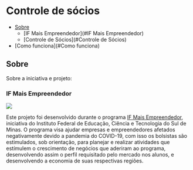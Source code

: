 # Controle de sócios
- [Sobre](#sobre)
  - [IF Mais Empreendedor](#IF Mais Empreendedor)
  - [Controle de Sócios](#Controle de Sócios)
- [Como funciona](#Como funciona)



## Sobre

<p> Sobre a iniciativa e projeto: </p>

### IF Mais Empreendedor

![](https://iffarroupilha.edu.br/images/pequena.jpg)

Este projeto foi desenvolvido durante o programa [IF Mais Empreendedor](https://ifap.edu.br/index.php/mais-noticias/if-mais-empreendedor), iniciativa do Instituto Federal de Educação, Ciência e Tecnologia do Sul de Minas. O programa visa ajudar empresas e empreendedores afetados negativamente devido a pandemia do COVID-19, com isso os bolsistas são estimulados, sob orientação, para planejar e realizar atividades que estímulem o crescimento de negócios que aderiram ao programa, desenvolvendo assim o perfil requisitado pelo mercado nos alunos, e desenvolvendo a economia de suas respectivas regiões.

